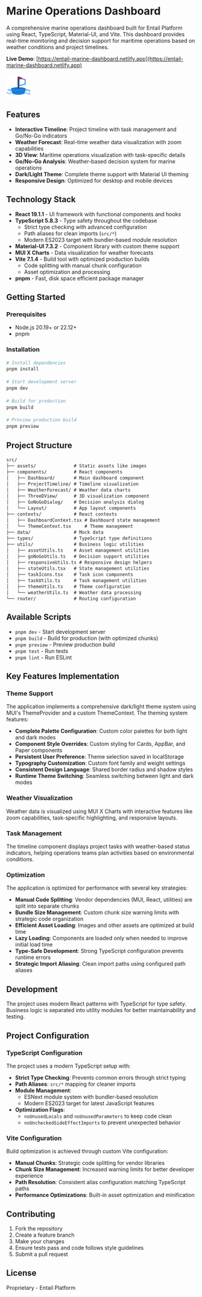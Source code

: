 # Marine Operations Dashboard

A comprehensive marine operations dashboard built for Entail Platform using React, TypeScript, Material-UI, and Vite. This dashboard provides real-time monitoring and decision support for maritime operations based on weather conditions and project timelines.

**Live Demo**: [https://entail-marine-dashboard.netlify.app](https://entail-marine-dashboard.netlify.app)

![Marine Operations Dashboard](public/marine-logo.svg)

## Features

- **Interactive Timeline**: Project timeline with task management and Go/No-Go indicators
- **Weather Forecast**: Real-time weather data visualization with zoom capabilities
- **3D View**: Maritime operations visualization with task-specific details
- **Go/No-Go Analysis**: Weather-based decision system for marine operations
- **Dark/Light Theme**: Complete theme support with Material UI theming
- **Responsive Design**: Optimized for desktop and mobile devices

## Technology Stack

- **React 19.1.1** - UI framework with functional components and hooks
- **TypeScript 5.8.3** - Type safety throughout the codebase
  - Strict type checking with advanced configuration
  - Path aliases for clean imports (`src/*`)
  - Modern ES2023 target with bundler-based module resolution
- **Material-UI 7.3.2** - Component library with custom theme support
- **MUI X Charts** - Data visualization for weather forecasts
- **Vite 7.1.4** - Build tool with optimized production builds
  - Code splitting with manual chunk configuration
  - Asset optimization and processing
- **pnpm** - Fast, disk space efficient package manager

## Getting Started

### Prerequisites

- Node.js 20.19+ or 22.12+
- pnpm

### Installation

```bash
# Install dependencies
pnpm install

# Start development server
pnpm dev

# Build for production
pnpm build

# Preview production build
pnpm preview
```

## Project Structure

```text
src/
├── assets/              # Static assets like images
├── components/          # React components
│   ├── Dashboard/       # Main dashboard component
│   ├── ProjectTimeline/ # Timeline visualization
│   ├── WeatherForecast/ # Weather data charts
│   ├── ThreeDView/      # 3D visualization component
│   ├── GoNoGoDialog/    # Decision analysis dialog
│   └── Layout/          # App layout components
├── contexts/            # React contexts
│   ├── DashboardContext.tsx # Dashboard state management
│   └── ThemeContext.tsx     # Theme management
├── data/                # Mock data
├── types/               # TypeScript type definitions
├── utils/               # Business logic utilities
│   ├── assetUtils.ts    # Asset management utilities
│   ├── goNoGoUtils.ts   # Decision support utilities
│   ├── responsiveUtils.ts # Responsive design helpers
│   ├── stateUtils.tsx   # State management utilities
│   ├── taskIcons.tsx    # Task icon components
│   ├── taskUtils.ts     # Task management utilities
│   ├── themeUtils.ts    # Theme configuration
│   └── weatherUtils.ts  # Weather data processing
└── router/              # Routing configuration
```

## Available Scripts

- `pnpm dev` - Start development server
- `pnpm build` - Build for production (with optimized chunks)
- `pnpm preview` - Preview production build
- `pnpm test` - Run tests
- `pnpm lint` - Run ESLint

## Key Features Implementation

### Theme Support

The application implements a comprehensive dark/light theme system using MUI's ThemeProvider and a custom ThemeContext. The theming system features:

- **Complete Palette Configuration**: Custom color palettes for both light and dark modes
- **Component Style Overrides**: Custom styling for Cards, AppBar, and Paper components
- **Persistent User Preference**: Theme selection saved in localStorage
- **Typography Customization**: Custom font family and weight settings
- **Consistent Design Language**: Shared border radius and shadow styles
- **Runtime Theme Switching**: Seamless switching between light and dark modes

### Weather Visualization

Weather data is visualized using MUI X Charts with interactive features like zoom capabilities, task-specific highlighting, and responsive layouts.

### Task Management

The timeline component displays project tasks with weather-based status indicators, helping operations teams plan activities based on environmental conditions.

### Optimization

The application is optimized for performance with several key strategies:

- **Manual Code Splitting**: Vendor dependencies (MUI, React, utilities) are split into separate chunks
- **Bundle Size Management**: Custom chunk size warning limits with strategic code organization
- **Efficient Asset Loading**: Images and other assets are optimized at build time
- **Lazy Loading**: Components are loaded only when needed to improve initial load time
- **Type-Safe Development**: Strong TypeScript configuration prevents runtime errors
- **Strategic Import Aliasing**: Clean import paths using configured path aliases

## Development

The project uses modern React patterns with TypeScript for type safety. Business logic is separated into utility modules for better maintainability and testing.

## Project Configuration

### TypeScript Configuration

The project uses a modern TypeScript setup with:

- **Strict Type Checking**: Prevents common errors through strict typing
- **Path Aliases**: `src/*` mapping for cleaner imports
- **Module Management**:
  - ESNext module system with bundler-based resolution
  - Modern ES2023 target for latest JavaScript features
- **Optimization Flags**:
  - `noUnusedLocals` and `noUnusedParameters` to keep code clean
  - `noUncheckedSideEffectImports` to prevent unexpected behavior

### Vite Configuration

Build optimization is achieved through custom Vite configuration:

- **Manual Chunks**: Strategic code splitting for vendor libraries
- **Chunk Size Management**: Increased warning limits for better developer experience
- **Path Resolution**: Consistent alias configuration matching TypeScript paths
- **Performance Optimizations**: Built-in asset optimization and minification

## Contributing

1. Fork the repository
2. Create a feature branch
3. Make your changes
4. Ensure tests pass and code follows style guidelines
5. Submit a pull request

## License

Proprietary - Entail Platform

